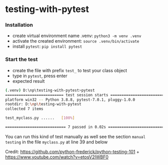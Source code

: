 # testing-with-pytest

### Installation
- create virtual environment name .venv: `python3 -m venv .venv`
- activate the created environment: `source .venv/bin/activate`
- install `pytest`: `pip install pytest`

### Start the test
- create the file with prefix `test_` to test your class object
- type in `pytest`, press enter
- expected result

```bash
(.venv) D:\np\testing-with-pytest>pytest
========================== test session starts ===========================
platform win32 -- Python 3.8.8, pytest-7.0.1, pluggy-1.0.0
rootdir: D:\np\testing-with-pytest
collected 7 items                                                                                                                                      

test_myclass.py ......   [100%] 

=========================== 7 passed in 0.02s ============================ 
```


You can run this kind of test manually as well see the section `manual testing` in the file `myclass.py` at line 39 and below

Credit: https://github.com/python-frederick/python-testing-101 + https://www.youtube.com/watch?v=etosV2IWBF0